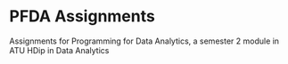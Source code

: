 # PFDA Assignments
Assignments for Programming for Data Analytics, a semester 2 module in ATU HDip in Data Analytics

